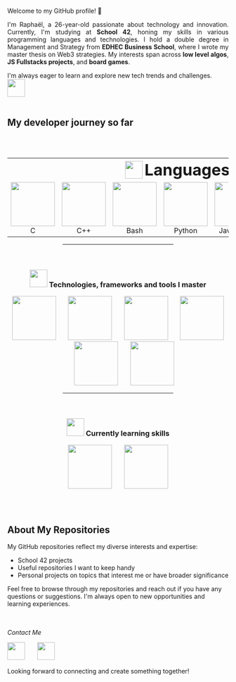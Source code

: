 Welcome to my GitHub profile! 👋

<p align="justify">
I'm Raphaël, a 26-year-old passionate about technology and innovation. Currently, I'm studying at <b>School 42</b>, honing my skills in various programming languages and technologies. I hold a double degree in Management and Strategy from <b>EDHEC Business School</b>, where I wrote my master thesis on Web3 strategies. My interests span across <b>low level algos</b>, <b>JS Fullstacks projects</b>, and <b>board games</b>.
</p>
I'm always eager to learn and explore new tech trends and challenges. <img src="https://github.com/RaphRsl/RaphRsl/assets/79993112/fd5c91d2-e3c5-4472-9eea-8bf5694579f3" height="40">
<br><br>


## My developer journey so far
<br><br>

<!-- TABLE - start -->
<table align="center">

  <!-- HEADER - start -->
  <tr>
    <th colspan="8" align="center">
      <img src="https://github.com/RaphRsl/RaphRsl/assets/79993112/acd27840-2338-4b39-8e2c-23fb2f0d96d7" height="40" style="vertical-align: middle;">
      <h2 style="display: inline; vertical-align: middle; font-size: 36px; margin: 0;">Languages I Master</h2>
    </th>
  </tr>
<!-- HEADER - end -->

<!-- LOGOS + TEXT - start -->
  <tr>
    <!-- C -->
    <td align="center">
      <img src="https://github.com/RaphRsl/RaphRsl/assets/79993112/fcb1c7dc-e637-435d-838c-bd4b99dfba5a" height="100">
      <br>C
    </td>
    <!-- C++ -->
    <td align="center">
      <img src="https://github.com/RaphRsl/RaphRsl/assets/79993112/ff912b7b-0067-4757-b706-0c50981751e2" height="100">
      <br>C++
    </td>
    <!-- Bash -->
    <td align="center">
      <img src="https://github.com/RaphRsl/RaphRsl/assets/79993112/f0b4fb58-b07d-4138-ab61-4f19c6d51cba" height="100">
      <br>Bash
    </td>
    <!-- Python -->
    <td align="center">
      <img src="https://github.com/RaphRsl/RaphRsl/assets/79993112/3ee9df3d-5c8a-43f2-96b0-9a14b0868381" height="100">
      <br>Python
    </td>
    <!-- JS -->
    <td align="center">
      <img src="https://github.com/user-attachments/assets/d8973538-6c66-4a4b-ae66-690420b15b3c" height="100">
      <br>JavaScript
    </td>
    <!-- TS -->
    <td align="center">
      <img src="https://github.com/RaphRsl/RaphRsl/assets/79993112/1e51df4f-d6e0-4fb5-80ae-cdf7ac7f92e4" height="100">
      <br>TypeScript
    </td>
    <!-- HTML CSS -->
    <td align="center">
      <img src="https://github.com/user-attachments/assets/d40208aa-4911-4901-9087-3e906b2fabe1" height="100">
      <br>HTML/CSS
    </td>
    <!-- SQL -->
    <td align="center">
      <img src="https://github.com/user-attachments/assets/df16d2a3-af48-491b-bd2f-80d7269a4b02" height="100">
      <br>SQL
    </td>
  </tr>
<!-- LOGOS + TEXT - end -->

</table>
<!-- TABLE - end -->


<!-- LINE -->
<hr style="width: 50%; margin: auto;">
<br><br>



<h3 align="center"> <img src="https://github.com/RaphRsl/RaphRsl/assets/79993112/da9d6859-1631-4253-b1d9-e6b76c35f0b9" height="40"> Technologies, frameworks and tools I master </h3>
<p align="center">
<img src="https://github.com/RaphRsl/RaphRsl/assets/79993112/6208a275-d95d-4708-8eae-2dccc4d51a5d" height="100">&nbsp;&nbsp;&nbsp;&nbsp;&nbsp;&nbsp;
<img src="https://github.com/RaphRsl/RaphRsl/assets/79993112/7896d98b-0b19-4805-b423-c4257fd76f49" height="100">&nbsp;&nbsp;&nbsp;&nbsp;&nbsp;&nbsp;
<img src="https://github.com/RaphRsl/RaphRsl/assets/79993112/b113a6f1-3658-4874-83b6-9005a0d62396" height="100">&nbsp;&nbsp;&nbsp;&nbsp;&nbsp;&nbsp;
<img src="https://github.com/RaphRsl/RaphRsl/assets/79993112/9de900e2-db96-4277-93d6-d64190379ff7" height="100">&nbsp;&nbsp;&nbsp;&nbsp;&nbsp;&nbsp;
<img src="https://github.com/RaphRsl/RaphRsl/assets/79993112/4440f660-c4af-4b95-af8d-9b64a9d2f40e" height="100">&nbsp;&nbsp;&nbsp;&nbsp;&nbsp;&nbsp;
<img src="https://github.com/RaphRsl/RaphRsl/assets/79993112/517739bc-95b0-4560-a2e2-3c04ad0aa387" height="100">
</p>

<!-- LINE -->
<hr style="width: 50%; margin: auto;">
<br><br>

<h3 align="center"> <img src="https://github.com/RaphRsl/RaphRsl/assets/79993112/e7c61635-0940-490b-ba71-113e0d29ffe5" height="40"> Currently learning skills </h3>
<p align="center">
<img src="https://github.com/RaphRsl/RaphRsl/assets/79993112/7eb4df35-db08-45b6-b7d8-0856eb67aa5d" height="100">&nbsp;&nbsp;&nbsp;&nbsp;&nbsp;&nbsp;
<img src="https://github.com/RaphRsl/RaphRsl/assets/79993112/d381e08b-cd65-4e32-b594-f45f59ef7a1a" height="100">
</p>
<br><br>

## About My Repositories

My GitHub repositories reflect my diverse interests and expertise:
* School 42 projects
* Useful repositories I want to keep handy
* Personal projects on topics that interest me or have broader significance

Feel free to browse through my repositories and reach out if you have any questions or suggestions. I'm always open to new opportunities and learning experiences.

<br><br>
*Contact Me*

[<img src="https://github.com/RaphRsl/RaphRsl/assets/79993112/616ce3fb-b121-465f-8a98-058efa6991d9" height="40">](raphael.roussel@edhec.com)&nbsp;&nbsp;&nbsp;&nbsp;&nbsp;&nbsp;
[<img src="https://github.com/RaphRsl/RaphRsl/assets/79993112/4c8d5482-c5dc-4925-87c0-16158d044994" height="40">](https://www.linkedin.com/in/rapha%C3%ABl-roussel-377566172/)

Looking forward to connecting and create something together!
